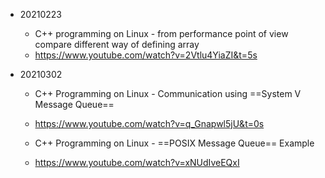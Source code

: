 - 20210223
	- C++ programming on Linux - from performance point of view compare different way of defining array
	- https://www.youtube.com/watch?v=2Vtlu4YiaZI&t=5s

- 20210302
    - C++ Programming on Linux - Communication using ==System V Message Queue==
    - https://www.youtube.com/watch?v=q_Gnapwl5jU&t=0s

    - C++ Programming on Linux - ==POSIX Message Queue== Example
    - https://www.youtube.com/watch?v=xNUdIveEQxI


